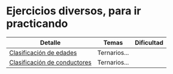 # Ejercicios diversos, para ir practicando

|Detalle|Temas|Dificultad|
|-|-|-|
[Clasificación de edades](/entregas/masiasManuel/src/ClasificacionEdad.md)|Ternarios... |
[Clasificación de conductores](/entregas/masiasManuel/src/ClasificacionConductor.md)|Ternarios... |

